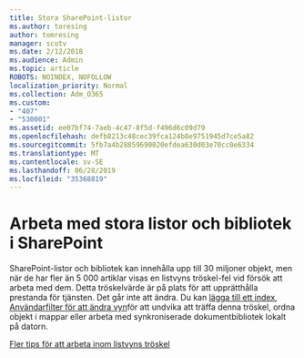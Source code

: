 ```yaml
---
title: Stora SharePoint-listor
ms.author: toresing
author: tomresing
manager: scotv
ms.date: 2/12/2018
ms.audience: Admin
ms.topic: article
ROBOTS: NOINDEX, NOFOLLOW
localization_priority: Normal
ms.collection: Adm_O365
ms.custom:
- "407"
- "530001"
ms.assetid: ee07bf74-7aeb-4c47-8f5d-f496d6c09d79
ms.openlocfilehash: defb8213c48cec39fca124b8e9751945d7ce5a82
ms.sourcegitcommit: 5fb7a4b28859690020efdea630d03e70cc0e6334
ms.translationtype: MT
ms.contentlocale: sv-SE
ms.lasthandoff: 06/28/2019
ms.locfileid: "35368819"
---
```

# <a name="work-with-large-lists-and-libraries-in-sharepoint"></a>Arbeta med stora listor och bibliotek i SharePoint

SharePoint-listor och bibliotek kan innehålla upp till 30 miljoner objekt, men när de har fler än 5 000 artiklar visas en listvyns tröskel-fel vid försök att arbeta med dem. Detta tröskelvärde är på plats för att upprätthålla prestanda för tjänsten. Det går inte att ändra. Du kan [lägga till ett index](https://go.microsoft.com/fwlink/?linkid=867784), [Användarfilter för att ändra vyn](https://go.microsoft.com/fwlink/?linkid=867786)för att undvika att träffa denna tröskel, ordna objekt i mappar eller arbeta med synkroniserade dokumentbibliotek lokalt på datorn.
  
[Fler tips för att arbeta inom listvyns tröskel](https://go.microsoft.com/fwlink/?linkid=867787)
  